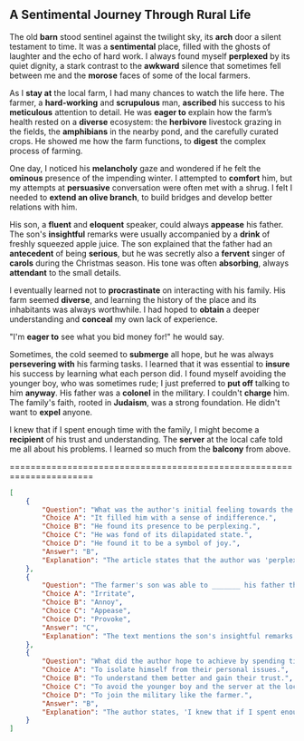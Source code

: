 ## A Sentimental Journey Through Rural Life

The old **barn** stood sentinel against the twilight sky, its **arch** door a silent testament to time. It was a **sentimental** place, filled with the ghosts of laughter and the echo of hard work. I always found myself **perplexed** by its quiet dignity, a stark contrast to the **awkward** silence that sometimes fell between me and the **morose** faces of some of the local farmers.

As I **stay at** the local farm, I had many chances to watch the life here. The farmer, a **hard-working** and **scrupulous** man, **ascribed** his success to his **meticulous** attention to detail. He was **eager to** explain how the farm’s health rested on a **diverse** ecosystem: the **herbivore** livestock grazing in the fields, the **amphibians** in the nearby pond, and the carefully curated crops. He showed me how the farm functions, to **digest** the complex process of farming.

One day, I noticed his **melancholy** gaze and wondered if he felt the **ominous** presence of the impending winter. I attempted to **comfort** him, but my attempts at **persuasive** conversation were often met with a shrug. I felt I needed to **extend an olive branch**, to build bridges and develop better relations with him.

His son, a **fluent** and **eloquent** speaker, could always **appease** his father. The son's **insightful** remarks were usually accompanied by a **drink** of freshly squeezed apple juice. The son explained that the father had an **antecedent** of being **serious**, but he was secretly also a **fervent** singer of **carols** during the Christmas season. His tone was often **absorbing**, always **attendant** to the small details.

I eventually learned not to **procrastinate** on interacting with his family. His farm seemed **diverse**, and learning the history of the place and its inhabitants was always worthwhile. I had hoped to **obtain** a deeper understanding and **conceal** my own lack of experience.

"I'm **eager to** see what you bid money for!" he would say.

Sometimes, the cold seemed to **submerge** all hope, but he was always **persevering with** his farming tasks. I learned that it was essential to **insure** his success by learning what each person did. I found myself avoiding the younger boy, who was sometimes rude; I just preferred to **put off** talking to him **anyway**. His father was a **colonel** in the military. I couldn't **charge** him. The family's faith, rooted in **Judaism**, was a strong foundation. He didn't want to **expel** anyone.

I knew that if I spent enough time with the family, I might become a **recipient** of his trust and understanding. The **server** at the local cafe told me all about his problems. I learned so much from the **balcony** from above.


======================================================================

```json
[
    {
        "Question": "What was the author's initial feeling towards the old barn?",
        "Choice A": "It filled him with a sense of indifference.",
        "Choice B": "He found its presence to be perplexing.",
        "Choice C": "He was fond of its dilapidated state.",
        "Choice D": "He found it to be a symbol of joy.",
        "Answer": "B",
        "Explanation": "The article states that the author was 'perplexed' by the barn's quiet dignity."
    },
    {
        "Question": "The farmer's son was able to _______ his father through his speeches.",
        "Choice A": "Irritate",
        "Choice B": "Annoy",
        "Choice C": "Appease",
        "Choice D": "Provoke",
        "Answer": "C",
        "Explanation": "The text mentions the son's insightful remarks 'could always appease his father'."
    },
    {
        "Question": "What did the author hope to achieve by spending time with the farmer and his family?",
        "Choice A": "To isolate himself from their personal issues.",
        "Choice B": "To understand them better and gain their trust.",
        "Choice C": "To avoid the younger boy and the server at the local cafe.",
        "Choice D": "To join the military like the farmer.",
        "Answer": "B",
        "Explanation": "The author states, 'I knew that if I spent enough time with the family, I might become a recipient of his trust and understanding.'"
    }
]
```